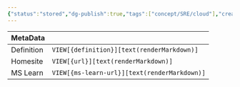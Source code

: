 ```yaml
---
{"status":"stored","dg-publish":true,"tags":["concept/SRE/cloud"],"creation_date":"2024-05-05 09:29","definition":"Data is encrypted when stored to disk","ms-learn-url":"undefined","url":"undefined","permalink":"/concepts/encrypted-at-rest/","dgPassFrontmatter":true}
---
```



| MetaData   |                                              |
| ---------- | -------------------------------------------- |
| Definition | `VIEW[{definition}][text(renderMarkdown)]`   |
| Homesite   | `VIEW[{url}][text(renderMarkdown)]`          |
| MS Learn   | `VIEW[{ms-learn-url}][text(renderMarkdown)]` |
